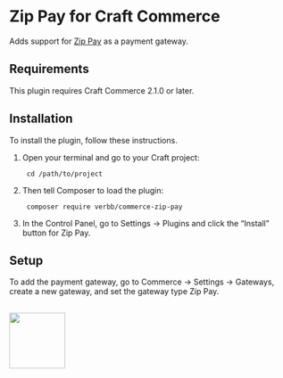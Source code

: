 # Zip Pay for Craft Commerce

Adds support for [Zip Pay](https://zip.co/) as a payment gateway.

## Requirements

This plugin requires Craft Commerce 2.1.0 or later.

## Installation

To install the plugin, follow these instructions.

1. Open your terminal and go to your Craft project:

        cd /path/to/project

2. Then tell Composer to load the plugin:

        composer require verbb/commerce-zip-pay

3. In the Control Panel, go to Settings → Plugins and click the “Install” button for Zip Pay.

## Setup

To add the payment gateway, go to Commerce → Settings → Gateways, create a new gateway, and set the gateway type Zip Pay.

<h2></h2>

<a href="https://verbb.io" target="_blank">
  <img width="100" src="https://verbb.io/assets/img/verbb-pill.svg">
</a>

